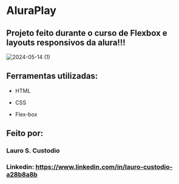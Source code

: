 
  # AluraPlay
## Projeto feito durante o curso de Flexbox e layouts responsivos da alura!!!

![2024-05-14 (1)](https://github.com/Lro7/AluraPlay/assets/162516198/bb8fbfd9-5b61-4e5e-8cba-80d5ba2e9fc2)

## Ferramentas utilizadas:

* HTML

* CSS

* Flex-box

## Feito por:

### Lauro S. Custodio

### Linkedin: https://www.linkedin.com/in/lauro-custodio-a28b8a8b

```

           
                
        
              
